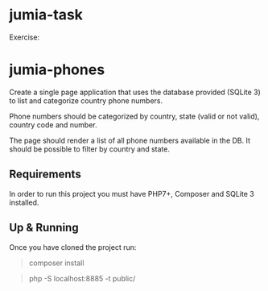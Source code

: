 # jumia-task

Exercise:
# jumia-phones

Create a single page application that uses the database provided (SQLite 3) to list and categorize country phone numbers.

Phone numbers should be categorized by country, state (valid or not valid), country code and number.

The page should render a list of all phone numbers available in the DB. It should be possible to filter by country and state. 

## Requirements

In order to run this project you must have PHP7+, Composer and SQLite 3 installed.

## Up & Running

Once you have cloned the project run:
> composer install

> php -S localhost:8885 -t public/
